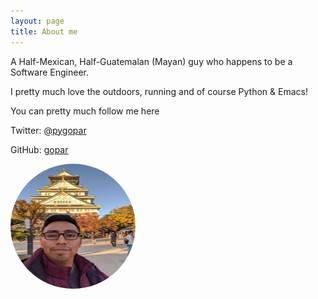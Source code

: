 ```yaml
---
layout: page
title: About me
---
```


A Half-Mexican, Half-Guatemalan (Mayan) guy who happens to be a Software Engineer.

I pretty much love the outdoors, running and of course Python & Emacs!

You can pretty much follow me here

Twitter: [@pygopar](https://twitter.com/pygopar)

GitHub: [gopar](https://github.com/gopar)

<img src="/assets/images/profile.jpg" alt="Author's profile picture"
    style="width: 200px; height: 200px; border-radius: 100%;"/>
